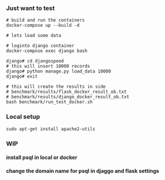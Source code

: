 ### Just want to test

```
# build and run the containers
docker-compose up --build -d

# lets load some data

# loginto django container
docker-compose exec django bash

django# cd djangospeed
# this will insert 10000 records
django# python manage.py load_data 10000
django# exit

# this will create the results in side 
# benchmark/results/flask_docker_result_ob.txt
# benchmark/results/django_docker_result_ob.txt
bash benchmark/run_test_docker.sh
```

### Local setup
```
sudo apt-get install apache2-utils
```
### WIP
#### install psql in local or docker 
#### change the domain name for psql in djaggo and flask settings
